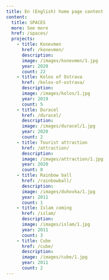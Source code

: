 ```yaml
---
title: En (English) home page content
content:
  title: SPACES
  more: See more
  href: /spaces/
  projects:
    - title: Konevmen
      href: /konevmen/
      description: 
      image: /images/konevmen/1.jpg
      year: 2020
      count: 22
    - title: Kolos of Ostrava
      href: /kolos-of-ostrava/
      description: 
      image: /images/kolos/1.jpg
      year: 2019
      count: 5
    - title: Duracel
      href: /duracel/
      description: 
      image: /images/duracel/1.jpg
      year: 2020
      count: 2
    - title: Tourist attraction
      href: /attraction/
      description: 
      image: /images/attraction/1.jpg
      year: 2020
      count: 8
    - title: Rainbow ball
      href: /rainbowball/
      description: 
      image: /images/duhovka/1.jpg
      year: 2011
      count: 1
    - title: Islam coming
      href: /islam/
      description: 
      image: /images/islam/1.jpg
      year: 2011
      count: 3
    - title: Cube
      href: /cube/
      description: 
      image: /images/cube/1.jpg
      year: 2011
      count: 2
---
```

